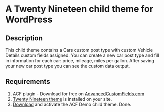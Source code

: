 # A Twenty Nineteen child theme for WordPress

## Description

This child theme contains a Cars custom post type with custom Vehicle Details custom fields assigned. You can create a new car post type and fill in information for each car: price, mileage, miles per gallon. After saving your new car post type you can see the custom data output.

## Requirements

1. ACF plugin - Download for free on [AdvancedCustomFields.com](https://www.advancedcustomfields.com/)
2. [Twenty Nineteen theme](https://wordpress.org/themes/twentynineteen/) is installed on your site.
3. [Download](https://github.com/colorful-tones/acf-demo-child-theme/archive/refs/tags/v.0.0.1.zip) and activate the ACF Demo child theme. Done.